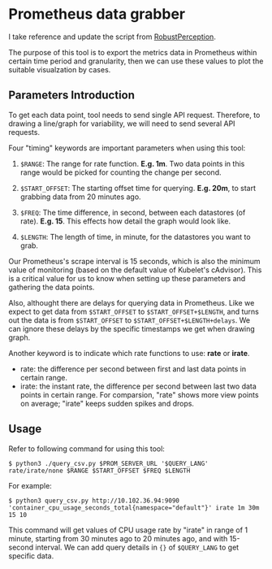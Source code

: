 # Prometheus data grabber

I take reference and update the script from [RobustPerception](https://github.com/RobustPerception/python_examples/tree/master/csv).

The purpose of this tool is to export the metrics data in Prometheus within certain time period and granularity, then we can use these values to plot the suitable visualzation by cases.


## Parameters Introduction
To get each data point, tool needs to send single API request. 
Therefore, to drawing a line/graph for variability, we will need to send several API requests.

Four "timing" keywords are important parameters when using this tool:
   1. `$RANGE`: The range for rate function. **E.g. 1m**. Two data points in this range would be picked for counting the change per second.

   2. `$START_OFFSET`: The starting offset time for querying. **E.g. 20m**, to start grabbing data from 20 minutes ago. 

   3. `$FREQ`: The time difference, in second, between each datastores (of rate). **E.g. 15**. This effects how detail the graph would look like.

   4. `$LENGTH`: The length of time, in minute, for the datastores you want to grab.


Our Prometheus's scrape interval is 15 seconds, which is also the minimum value of monitoring (based on the default value of Kubelet's cAdvisor).
This is a critical value for us to know when setting up these parameters and gathering the data points.

Also, althought there are delays for querying data in Prometheus. 
Like we expect to get data from `$START_OFFSET` to `$START_OFFSET+$LENGTH`, and turns out the data is from `$START_OFFSET` to `$START_OFFSET+$LENGTH+delays`.
We can ignore these delays by the specific timestamps we get when drawing graph.

Another keyword is to indicate which rate functions to use: **rate** or **irate**.
   - rate: the difference per second between first and last data points in certain range.
   - irate: the instant rate, the difference per second between last two data points in certain range.
For comparsion, "rate" shows more view points on average; "irate" keeps sudden spikes and drops.

## Usage
Refer to following command for using this tool:

```
$ python3 ./query_csv.py $PROM_SERVER_URL '$QUERY_LANG' rate/irate/none $RANGE $START_OFFSET $FREQ $LENGTH
```

For example:

```
$ python3 query_csv.py http://10.102.36.94:9090 'container_cpu_usage_seconds_total{namespace="default"}' irate 1m 30m 15 10
```

This command will get values of CPU usage rate by "irate" in range of 1 minute, starting from 30 minutes ago to 20 minutes ago, and with 15-second interval.
We can add query details in `{}` of `$QUERY_LANG` to get specific data.
